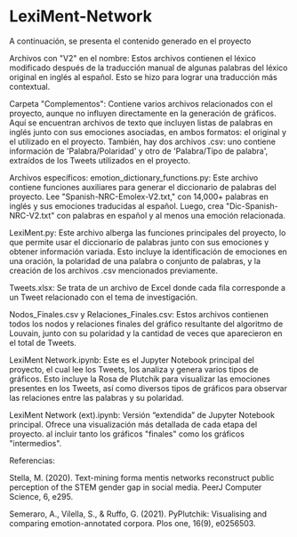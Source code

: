 # LexiMent-Network

A continuación, se presenta el contenido generado en el proyecto

Archivos con "V2" en el nombre: Estos archivos contienen el léxico modificado después de la traducción manual de algunas palabras del léxico original en inglés al español. Esto se hizo para lograr una traducción más contextual.

Carpeta "Complementos": Contiene varios archivos relacionados con el proyecto, aunque no influyen directamente en la generación de gráficos. Aquí se encuentran archivos de texto que incluyen listas de palabras en inglés junto con sus emociones asociadas, en ambos formatos: el original y el utilizado en el proyecto. También, hay dos archivos .csv: uno contiene información de 'Palabra/Polaridad' y otro de 'Palabra/Tipo de palabra', extraídos de los Tweets utilizados en el proyecto.

Archivos específicos:
emotion_dictionary_functions.py: Este archivo contiene funciones auxiliares para generar el diccionario de palabras del proyecto. Lee "Spanish-NRC-Emolex-V2.txt," con 14,000+ palabras en inglés y sus emociones traducidas al español. Luego, crea "Dic-Spanish-NRC-V2.txt" con palabras en español y al menos una emoción relacionada.

LexiMent.py: Este archivo alberga las funciones principales del proyecto, lo que permite usar el diccionario de palabras junto con sus emociones y obtener información variada. Esto incluye la identificación de emociones en una oración, la polaridad de una palabra o conjunto de palabras, y la creación de los archivos .csv mencionados previamente.

Tweets.xlsx: Se trata de un archivo de Excel donde cada fila corresponde a un Tweet relacionado con el tema de investigación.

Nodos_Finales.csv y Relaciones_Finales.csv: Estos archivos contienen todos los nodos y relaciones finales del gráfico resultante del algoritmo de Louvain, junto con su polaridad y la cantidad de veces que aparecieron en el total de Tweets.

LexiMent Network.ipynb: Este es el Jupyter Notebook principal del proyecto, el cual lee los Tweets, los analiza y genera varios tipos de gráficos. Esto incluye la Rosa de Plutchik para visualizar las emociones presentes en los Tweets, así como diversos tipos de gráficos para observar las relaciones entre las palabras y su polaridad.

LexiMent Network (ext).ipynb: Versión “extendida” de Jupyter Notebook principal. Ofrece una visualización más detallada de cada etapa del proyecto. al incluir tanto los gráficos "finales" como los gráficos "intermedios".


Referencias:

Stella, M. (2020). Text-mining forma mentis networks reconstruct public perception of the STEM gender gap in social media. PeerJ Computer Science, 6, e295.

Semeraro, A., Vilella, S., & Ruffo, G. (2021). PyPlutchik: Visualising and comparing emotion-annotated corpora. Plos one, 16(9), e0256503.

